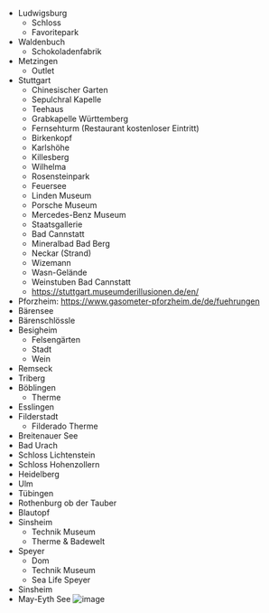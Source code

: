  
- Ludwigsburg
  - Schloss
  - Favoritepark
- Waldenbuch
  - Schokoladenfabrik
- Metzingen
  - Outlet
- Stuttgart
  - Chinesischer Garten
  - Sepulchral Kapelle
  - Teehaus
  - Grabkapelle Württemberg
  - Fernsehturm (Restaurant kostenloser Eintritt)
  - Birkenkopf
  - Karlshöhe
  - Killesberg
  - Wilhelma
  - Rosensteinpark
  - Feuersee
  - Linden Museum
  - Porsche Museum
  - Mercedes-Benz Museum
  - Staatsgallerie
  - Bad Cannstatt
  - Mineralbad Bad Berg
  - Neckar (Strand)
  - Wizemann
  - Wasn-Gelände
  - Weinstuben Bad Cannstatt
  - https://stuttgart.museumderillusionen.de/en/
- Pforzheim: https://www.gasometer-pforzheim.de/de/fuehrungen
- Bärensee
- Bärenschlössle
- Besigheim
  - Felsengärten
  - Stadt
  - Wein
- Remseck
- Triberg
- Böblingen
  - Therme
- Esslingen
- Filderstadt
  - Filderado Therme
- Breitenauer See
- Bad Urach
- Schloss Lichtenstein
- Schloss Hohenzollern
- Heidelberg
- Ulm
- Tübingen
- Rothenburg ob der Tauber
- Blautopf
- Sinsheim
  - Technik Museum
  - Therme & Badewelt
- Speyer
  - Dom
  - Technik Museum
  - Sea Life Speyer
- Sinsheim
- May-Eyth See
![image](https://user-images.githubusercontent.com/2590857/198226815-ca0f8ac2-3f08-480c-9203-341405800ef2.png)
